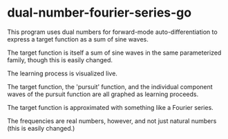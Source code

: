 # dual-number-fourier-series-go

This program uses dual numbers for forward-mode auto-differentiation to express a target function as a sum of sine waves.

The target function is itself a sum of sine waves in the same parameterized family, though this is easily changed.

The learning process is visualized live. 

The target function, the 'pursuit' function, and the individual component waves of the pursuit function are all graphed as learning proceeds. 

The target function is approximated with something like a Fourier series.

The frequencies are real numbers, however, and not just natural numbers (this is easily changed.)
